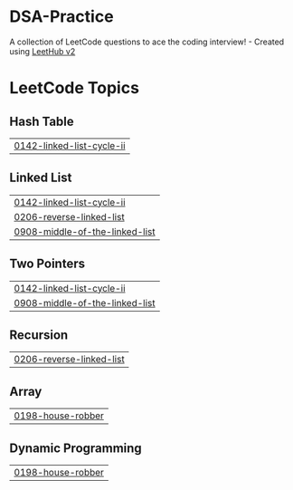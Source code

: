 # DSA-Practice
A collection of LeetCode questions to ace the coding interview! - Created using [LeetHub v2](https://github.com/arunbhardwaj/LeetHub-2.0)

<!---LeetCode Topics Start-->
# LeetCode Topics
## Hash Table
|  |
| ------- |
| [0142-linked-list-cycle-ii](https://github.com/Nehasunal/DSA-Practice/tree/master/0142-linked-list-cycle-ii) |
## Linked List
|  |
| ------- |
| [0142-linked-list-cycle-ii](https://github.com/Nehasunal/DSA-Practice/tree/master/0142-linked-list-cycle-ii) |
| [0206-reverse-linked-list](https://github.com/Nehasunal/DSA-Practice/tree/master/0206-reverse-linked-list) |
| [0908-middle-of-the-linked-list](https://github.com/Nehasunal/DSA-Practice/tree/master/0908-middle-of-the-linked-list) |
## Two Pointers
|  |
| ------- |
| [0142-linked-list-cycle-ii](https://github.com/Nehasunal/DSA-Practice/tree/master/0142-linked-list-cycle-ii) |
| [0908-middle-of-the-linked-list](https://github.com/Nehasunal/DSA-Practice/tree/master/0908-middle-of-the-linked-list) |
## Recursion
|  |
| ------- |
| [0206-reverse-linked-list](https://github.com/Nehasunal/DSA-Practice/tree/master/0206-reverse-linked-list) |
## Array
|  |
| ------- |
| [0198-house-robber](https://github.com/Nehasunal/DSA-Practice/tree/master/0198-house-robber) |
## Dynamic Programming
|  |
| ------- |
| [0198-house-robber](https://github.com/Nehasunal/DSA-Practice/tree/master/0198-house-robber) |
<!---LeetCode Topics End-->